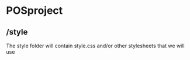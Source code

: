 # POSproject
## /style

The style folder will contain style.css and/or other stylesheets that we will use